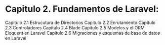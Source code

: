 # Capitulo 2. Fundamentos de Laravel:

Capitulo 2.1 Estrucutura de Directorios
Capitulo 2.2 Enrutamiento
Capitulo 2.3 Controladores
Capitulo 2.4 Blade
Capitulo 2.5 Modelos y el ORM Eloquent en Laravel
Capitulo 2.6 Migraciones y esquemas de base de datos en Laravel